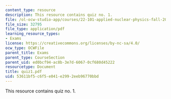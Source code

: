 ```yaml
---
content_type: resource
description: This resource contains quiz no. 1.
file: /ol-ocw-studio-app/courses/22-101-applied-nuclear-physics-fall-2006/53611bf5c6f5e041e2992eeb96770bbd_quiz1.pdf
file_size: 32795
file_type: application/pdf
learning_resource_types:
- Exams
license: https://creativecommons.org/licenses/by-nc-sa/4.0/
ocw_type: OCWFile
parent_title: Exams
parent_type: CourseSection
parent_uid: ed0bcf94-ac8b-3e7d-6067-0cf680d45222
resourcetype: Document
title: quiz1.pdf
uid: 53611bf5-c6f5-e041-e299-2eeb96770bbd
---
```

This resource contains quiz no. 1.